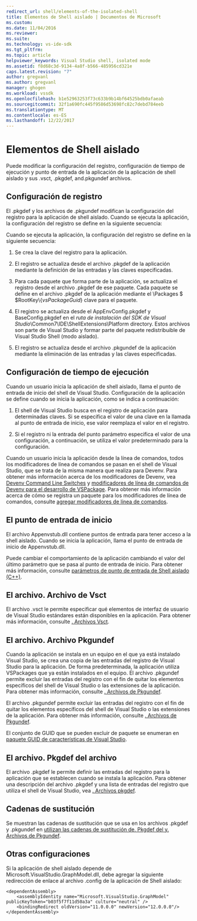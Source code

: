 ```yaml
---
redirect_url: shell/elements-of-the-isolated-shell
title: Elementos de Shell aislado | Documentos de Microsoft
ms.custom: 
ms.date: 11/04/2016
ms.reviewer: 
ms.suite: 
ms.technology: vs-ide-sdk
ms.tgt_pltfrm: 
ms.topic: article
helpviewer_keywords: Visual Studio shell, isolated mode
ms.assetid: f8d68c3d-9134-4a8f-b566-485956cd321e
caps.latest.revision: "7"
author: gregvanl
ms.author: gregvanl
manager: ghogen
ms.workload: vssdk
ms.openlocfilehash: b1e52963253f73c633b9b14bf64525bdb0afaeab
ms.sourcegitcommit: 32f1a690fc445f9586d53698fc82c7debd784eeb
ms.translationtype: MT
ms.contentlocale: es-ES
ms.lasthandoff: 12/22/2017
---
```

# <a name="elements-of-the-isolated-shell"></a>Elementos de Shell aislado
Puede modificar la configuración del registro, configuración de tiempo de ejecución y punto de entrada de la aplicación de la aplicación de shell aislado y sus .vsct, .pkgdef, and.pkgundef archivos.  
  
## <a name="registry-settings"></a>Configuración de registro  
 El .pkgdef y los archivos de .pkgundef modifican la configuración del registro para la aplicación de shell aislado. Cuando se ejecuta la aplicación, la configuración del registro se define en la siguiente secuencia:  
  
 Cuando se ejecuta la aplicación, la configuración del registro se define en la siguiente secuencia:  
  
1.  Se crea la clave del registro para la aplicación.  
  
2.  El registro se actualiza desde el archivo .pkgdef de la aplicación mediante la definición de las entradas y las claves especificadas.  
  
3.  Para cada paquete que forma parte de la aplicación, se actualiza el registro desde el archivo .pkgdef de ese paquete. Cada paquete se define en el archivo .pkgdef de la aplicación mediante el \Packages $ $RootKey\\{*vsPackageGuid*} clave para el paquete.  
  
4.  El registro se actualiza desde el AppEnvConfig.pkgdef y BaseConfig.pkgdef en el *ruta de instalación del SDK de Visual Studio*\Common7\IDE\ShellExtensions\Platform directory. Estos archivos son parte de Visual Studio y formar parte del paquete redistribuible de Visual Studio Shell (modo aislado).  
  
5.  El registro se actualiza desde el archivo .pkgundef de la aplicación mediante la eliminación de las entradas y las claves especificadas.  
  
## <a name="run-time-settings"></a>Configuración de tiempo de ejecución  
 Cuando un usuario inicia la aplicación de shell aislado, llama el punto de entrada de inicio del shell de Visual Studio. Configuración de la aplicación se define cuando se inicia la aplicación, como se indica a continuación:  
  
1.  El shell de Visual Studio busca en el registro de aplicación para determinadas claves. Si se especifica el valor de una clave en la llamada al punto de entrada de inicio, ese valor reemplaza el valor en el registro.  
  
2.  Si el registro ni la entrada del punto parámetro especifica el valor de una configuración, a continuación, se utiliza el valor predeterminado para la configuración.  
  
 Cuando un usuario inicia la aplicación desde la línea de comandos, todos los modificadores de línea de comandos se pasan en el shell de Visual Studio, que se trata de la misma manera que realiza para Devenv. Para obtener más información acerca de los modificadores de Devenv, vea [Devenv Command Line Switches](../ide/reference/devenv-command-line-switches.md) y [modificadores de línea de comandos de Devenv para el desarrollo de VSPackage](../extensibility/devenv-command-line-switches-for-vspackage-development.md). Para obtener más información acerca de cómo se registra un paquete para los modificadores de línea de comandos, consulte [agregar modificadores de línea de comandos](../extensibility/adding-command-line-switches.md).  
  
## <a name="the-start-entry-point"></a>El punto de entrada de inicio  
 El archivo Appenvstub.dll contiene puntos de entrada para tener acceso a la shell aislado. Cuando se inicia la aplicación, llama el punto de entrada de inicio de Appenvstub.dll.  
  
 Puede cambiar el comportamiento de la aplicación cambiando el valor del último parámetro que se pasa al punto de entrada de inicio. Para obtener más información, consulte [parámetros de punto de entrada de Shell aislado (C++)](../extensibility/isolated-shell-entry-point-parameters-cpp.md).  
  
## <a name="the-vsct-file"></a>El archivo. Archivo de Vsct  
 El archivo .vsct le permite especificar qué elementos de interfaz de usuario de Visual Studio estándares están disponibles en la aplicación. Para obtener más información, consulte [. Archivos Vsct](../extensibility/modifying-the-isolated-shell-by-using-the-dot-vsct-file.md).  
  
## <a name="the-pkgundef-file"></a>El archivo. Archivo Pkgundef  
 Cuando la aplicación se instala en un equipo en el que ya está instalado Visual Studio, se crea una copia de las entradas del registro de Visual Studio para la aplicación. De forma predeterminada, la aplicación utiliza VSPackages que ya están instalados en el equipo. El archivo .pkgundef permite excluir las entradas del registro con el fin de quitar los elementos específicos del shell de Visual Studio o las extensiones de la aplicación. Para obtener más información, consulte [. Archivos de Pkgundef](../extensibility/modifying-the-isolated-shell-by-using-the-dot-pkgundef-file.md).  
  
 El archivo .pkgundef permite excluir las entradas del registro con el fin de quitar los elementos específicos del shell de Visual Studio o las extensiones de la aplicación. Para obtener más información, consulte [. Archivos de Pkgundef](../extensibility/modifying-the-isolated-shell-by-using-the-dot-pkgundef-file.md).  
  
 El conjunto de GUID que se pueden excluir de paquete se enumeran en [paquete GUID de características de Visual Studio](../extensibility/package-guids-of-visual-studio-features.md).  
  
## <a name="the-pkgdef-file"></a>El archivo. Pkgdef del archivo  
 El archivo .pkgdef le permite definir las entradas del registro para la aplicación que se establecen cuando se instala la aplicación. Para obtener una descripción del archivo .pkgdef y una lista de entradas del registro que utiliza el shell de Visual Studio, vea [. Archivos pkgdef](../extensibility/modifying-the-isolated-shell-by-using-the-dot-pkgdef-file.md).  
  
## <a name="substitution-strings"></a>Cadenas de sustitución  
 Se muestran las cadenas de sustitución que se usa en los archivos .pkgdef y .pkgundef en [utilizan las cadenas de sustitución de. Pkgdef del y. Archivos de Pkgundef](../extensibility/substitution-strings-used-in-dot-pkgdef-and-dot-pkgundef-files.md).  
  
## <a name="other-settings"></a>Otras configuraciones  
 Si la aplicación de shell aislado depende de Microsoft.VisualStudio.GraphModel.dll, debe agregar la siguiente redirección de enlace al archivo .config de la aplicación de Shell aislado:  
  
```  
<dependentAssembly>  
    <assemblyIdentity name="Microsoft.VisualStudio.GraphModel" publicKeyToken="b03f5f7f11d50a3a" culture="neutral" />  
    <bindingRedirect oldVersion="11.0.0.0" newVersion="12.0.0.0"/>  
</dependentAssembly>  
  
```